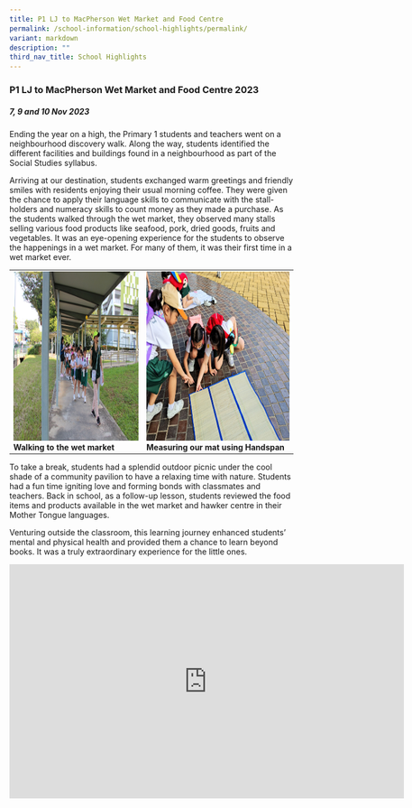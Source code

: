 ```yaml
---
title: P1 LJ to MacPherson Wet Market and Food Centre
permalink: /school-information/school-highlights/permalink/
variant: markdown
description: ""
third_nav_title: School Highlights
---
```

### P1 LJ to MacPherson Wet Market and Food Centre 2023

##### 7, 9 and 10 Nov 2023

Ending the year on a high, the Primary 1 students and teachers went on a neighbourhood discovery walk. Along the way, students identified the different facilities and buildings found in a neighbourhood as part of the Social Studies syllabus.  

Arriving at our destination, students exchanged warm greetings and friendly smiles with residents enjoying their usual morning coffee. They were given the chance to apply their language skills to communicate with the stall-holders and numeracy skills to count money as they made a purchase. As the students walked through the wet market, they observed many stalls selling various food products like seafood, pork, dried goods, fruits and vegetables. It was an eye-opening experience for the students to observe the happenings in a wet market. For many of them, it was their first time in a wet market ever. 

<table>
<tbody><tr>
		<td><img alt="p1ljmarket01" src="/images/P1%20LJ%20MacPherson%20market%202023/Walking_carefully_to_the_market.JPG" style="width:450px;height:300px;"><b>Walking to the wet market</b></td>
		<td><img alt="p1ljmarket02" src="/images/P1%20LJ%20MacPherson%20market%202023/Measuring_Our_Mat_Using_Handspan.jpg" style="width:450px;height:300px;"><b>Measuring our mat using Handspan</b></td>
</tr></tbody></table>

To take a break, students had a splendid outdoor picnic under the cool shade of a community pavilion to have a relaxing time with nature. Students had a fun time igniting love and forming bonds with classmates and teachers. Back in school, as a follow-up lesson, students reviewed the food items and products available in the wet market and hawker centre in their Mother Tongue languages.

Venturing outside the classroom, this learning journey enhanced students’ mental and physical health and provided them a chance to learn beyond books. It was a truly extraordinary experience for the little ones. 

<center><iframe allowfullscreen="" allow="accelerometer; autoplay; clipboard-write; encrypted-media; gyroscope; picture-in-picture; web-share" frameborder="0" title="YouTube video player" src="https://www.youtube.com/embed/stlctuSy5ZQ?si=yQ9ZNRhLAlWlG6Tu" height="415" width="700"></iframe></center>